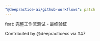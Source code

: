 ```yaml
---
"@deepractice-ai/github-workflows": patch
---
```


feat: 完整工作流测试 - 最终验证

Contributed by @deepracticexs via #47
